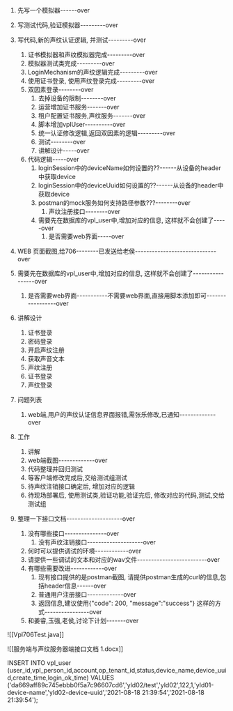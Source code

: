 1. 先写一个模拟器------over
2. 写测试代码,验证模拟器---------over
3. 写代码,新的声纹认证逻辑, 并测试---------over
	1. 证书模拟器和声纹模拟器完成---------over
	2. 模拟器测试类完成---------over
	3. LoginMechanism的声纹逻辑完成---------over
	4. 使用证书登录, 使用声纹登录完成---------over
	5. 双因素登录--------over
		1. 去掉设备的限制--------over
		2. 运营增加证书服务-------over
		3. 租户配置证书服务,声纹服务-------over
		4. 脚本增加vplUser----------over
		5. 统一认证修改逻辑,返回双因素的逻辑---------over
		6. 测试--------over
		7. 讲解设计-----over
	6. 代码逻辑-----over
		1. loginSession中的deviceName如何设置的??------从设备的header中获取device
		2. loginSession中的deviceUuid如何设置的??------从设备的header中获取device
		3. postman的mock服务如何支持路径参数???--------over
			1. 声纹注册接口--------over
		4. 需要先在数据库的vpl_user中,增加对应的信息, 这样就不会创建了-----over
			1. 是否需要web界面-----over

1. WEB 页面截图,给706--------已发送给老侯-----------------------------over
2. 需要先在数据库的vpl_user中,增加对应的信息, 这样就不会创建了-----------------over
	1. 是否需要web界面-----------不需要web界面,直接用脚本添加即可-----------------over
3. 讲解设计
	1. 证书登录
	2. 密码登录
	3. 开启声纹注册
	4. 获取声音文本
	5. 声纹注册
	6. 证书登录
	7. 声纹登录
4. 问题列表
	1. web端,用户的声纹认证信息界面报错,需张乐修改,已通知-------------over
5. 工作
	1. 讲解
	2. web端截图-------------over
	3. 代码整理并回归测试
	4. 等客户端修改完成后,交给测试组测试
	5. 待声纹注销接口确定后, 增加对应的逻辑
	6. 待现场部署后, 使用测试类,验证功能,验证完后, 修改对应的代码,测试,交给测试组

1. 整理一下接口文档--------------------over
	1. 没有哪些接口---------------over
		1. 没有声纹注销接口--------------------over
	2. 何时可以提供调试的环境------------over
	3. 请提供一些调试的文本和对应的wav文件-------------------------over
	4. 有哪些需要改进------------over
		1. 现有接口提供的是postman截图, 请提供postman生成的curl的信息,包括header信息------over
		2. 普通用户注册接口-------------over
		3. 返回信息,建议使用{"code": 200, "message":"success"} 这样的方式----------------over
	5. 和姜睿,玉强,老侯,讨论下计划-------over

![[Vpl706Test.java]]

![[服务端与声纹服务器端接口文档 1.docx]]


INSERT INTO vpl_user (user_id,vpl_person_id,account,op_tenant_id,status,device_name,device_uuid,create_time,login_ok_time) VALUES
	 ('da669aff89c745ebbb0f5a7c96607cd6','yld02/test','yld02',122,1,'yld01-device-name','yld02-device-uuid','2021-08-18 21:39:54','2021-08-18 21:39:54');